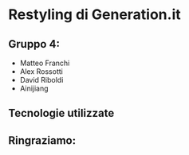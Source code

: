 # Restyling di Generation.it

## Gruppo 4:
- Matteo Franchi
- Alex Rossotti
- David Riboldi
- Ainijiang

## Tecnologie utilizzate

## Ringraziamo:
